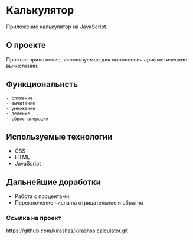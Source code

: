 # Калькулятор

Приложение калькулятор на JavaScript.

## О проекте
Простое приложение, используемое для выполнения арифметические вычислений.

## Функциональнсть
```
- сложение
- вычитание
- умножение
- деление
- сброс операции
```

## Используемые технологии

* CSS
* HTML
* JavaScript

## Дальнейшие доработки
* Работа с процентами
* Переключение числа на отрицательное и обратно

### Ссылка на проект
https://github.com/kirashss/kirashss.calculator.git

